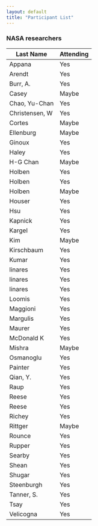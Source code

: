 ```yaml
---
layout: default
title: "Participant List"
---
```


### NASA researchers

Last Name | Attending
---|---
Appana | Yes
Arendt | Yes
Burr, A. | Yes
Casey | Maybe
Chao, Yu-Chan | Yes
Christensen, W | Yes
Cortes | Maybe
Ellenburg | Maybe
Ginoux | Yes
Haley | Yes
H-G Chan | Maybe
Holben | Yes
Holben | Yes
Holben | Maybe
Houser | Yes
Hsu | Yes
Kapnick | Yes
Kargel | Yes
Kim | Maybe
Kirschbaum | Yes
Kumar | Yes
linares | Yes
linares | Yes
linares | Yes
Loomis | Yes
Maggioni | Yes
Margulis | Yes
Maurer | Yes
McDonald K | Yes
Mishra | Maybe
Osmanoglu | Yes
Painter | Yes
Qian, Y. | Yes
Raup | Yes
Reese | Yes
Reese | Yes
Richey | Yes
Rittger | Maybe
Rounce | Yes
Rupper | Yes
Searby | Yes
Shean | Yes
Shugar | Yes
Steenburgh | Yes
Tanner, S. | Yes
Tsay | Yes
Velicogna | Yes
